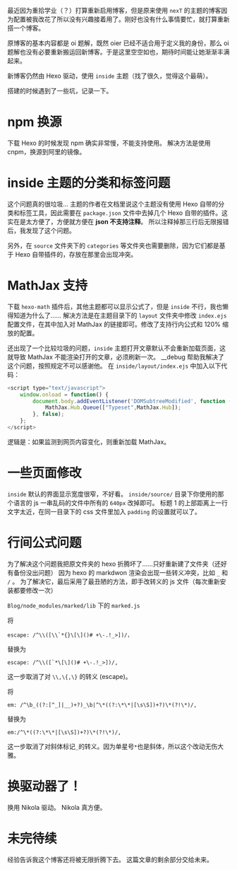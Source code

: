 <!--
.. title: Hello World
.. slug: hello-world
.. date: 2018-07-30 11:33:26 UTC+08:00
.. tags: Hexo, Nikola
.. category: ComputerScience
.. link: 
.. description: 搭建新博客的心路历程
.. type: text
-->



最近因为重拾学业（？）打算重新启用博客，但是原来使用 `nexT` 的主题的博客因为配置被我改花了所以没有兴趣接着用了。刚好也没有什么事情要忙，就打算重新搭一个博客。

原博客的基本内容都是 oi 题解，既然 oier 已经不适合用于定义我的身份，那么 oi 题解也没有必要重新搬运回新博客。于是这里空空如也，期待时间能让她渐渐丰满起来。

新博客仍然由 Hexo 驱动，使用 `inside` 主题（找了很久，觉得这个最萌）。

搭建的时候遇到了一些坑，记录一下。

<!-- TEASER_END -->


# npm 换源
下载 Hexo 的时候发现 npm 确实非常慢，不能支持使用。
解决方法是使用 cnpm，换源到阿里的镜像。

# inside 主题的分类和标签问题

这个问题真的很垃圾...
主题的作者在文档里说这个主题没有使用 Hexo 自带的分类和标签工具，因此需要在 `package.json` 文件中去掉几个 Hexo 自带的插件。这实在是太方便了，方便就方便在 **json 不支持注释**。
所以注释掉那三行后无限报错后，我发现了这个问题。

另外，在 `source` 文件夹下的 `categories` 等文件夹也需要删除，因为它们都是基于 Hexo 自带插件的，存放在那里会出现冲突。

# MathJax 支持
下载 `hexo-math` 插件后，其他主题都可以显示公式了，但是 `inside` 不行，我也懒得知道为什么了……
解决方法是在主题目录下的 `layout` 文件夹中修改 `index.ejs` 配置文件，在其中加入对 MathJax 的链接即可。修改了支持行内公式和 120% 缩放的配置。

还出现了一个比较垃圾的问题，`inside` 主题打开文章默认不会重新加载页面，这就导致 MathJax 不能渲染打开的文章，必须刷新一次。
__debug 帮助我解决了这个问题，按照规定不可以感谢他。
在 `inside/layout/index.ejs` 中加入以下代码：

```javascript
<script type="text/javascript">
    window.onload = function() {
        document.body.addEventListener('DOMSubtreeModified', function () {
            MathJax.Hub.Queue(["Typeset",MathJax.Hub]);
        }, false);
    };
</script>
```

逻辑是：如果监测到网页内容变化，则重新加载 MathJax。

# 一些页面修改
`inside` 默认的界面显示宽度很窄，不好看。
`inside/source/` 目录下你使用的那个语言的 js 一串乱码的文件中所有的 `640px` 改掉即可。
标题 1 的上部距离上一行文字太近，在同一目录下的 css 文件里加入 `padding` 的设置就可以了。

# 行间公式问题

为了解决这个问题我把原文件夹的 hexo 折腾坏了……只好重新建了文件夹（还好有备份没出问题）
因为 hexo 的 markdwon 渲染会出现一些转义冲突，比如 `_` 和 `/` 。
为了解决它，最后采用了最丑陋的方法，即手改转义的 js 文件（每次重新安装都要修改一次）

`Blog/node_modules/marked/lib` 下的 `marked.js`

将 
```
escape: /^\\([\\`*{}\[\]()# +\-.!_>])/，
```
替换为
```
escape: /^\\([`*\[\]()# +\-.!_>])/,
```
这一步取消了对 `\\,\{,\}` 的转义 (escape)。

将
```
em: /^\b_((?:[^_]|__)+?)_\b|^\*((?:\*\*|[\s\S])+?)\*(?!\*)/,
```
替换为
```
em:/^\*((?:\*\*|[\s\S])+?)\*(?!\*)/,
```
这一步取消了对斜体标记`_`的转义。因为单星号`*`也是斜体，所以这个改动无伤大雅。


# 换驱动器了！
换用 Nikola 驱动。
Nikola 真方便。



# 未完待续
经验告诉我这个博客还将被无限折腾下去。
这篇文章的剩余部分交给未来。